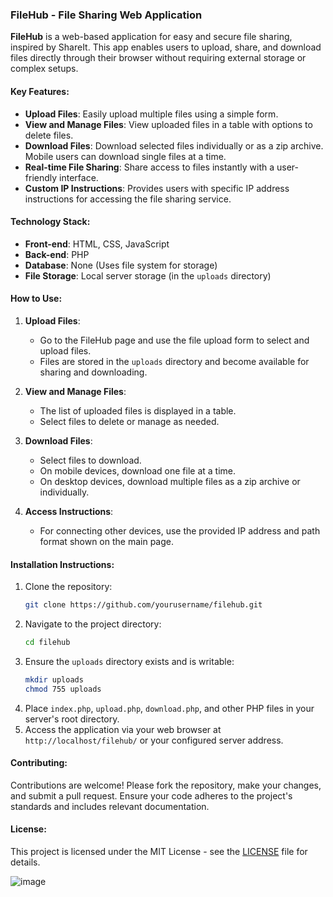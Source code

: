 ### **FileHub - File Sharing Web Application**

**FileHub** is a web-based application for easy and secure file sharing, inspired by ShareIt. This app enables users to upload, share, and download files directly through their browser without requiring external storage or complex setups.

#### **Key Features:**
- **Upload Files**: Easily upload multiple files using a simple form.
- **View and Manage Files**: View uploaded files in a table with options to delete files.
- **Download Files**: Download selected files individually or as a zip archive. Mobile users can download single files at a time.
- **Real-time File Sharing**: Share access to files instantly with a user-friendly interface.
- **Custom IP Instructions**: Provides users with specific IP address instructions for accessing the file sharing service.

#### **Technology Stack:**
- **Front-end**: HTML, CSS, JavaScript
- **Back-end**: PHP
- **Database**: None (Uses file system for storage)
- **File Storage**: Local server storage (in the `uploads` directory)

#### **How to Use:**
1. **Upload Files**:
   - Go to the FileHub page and use the file upload form to select and upload files.
   - Files are stored in the `uploads` directory and become available for sharing and downloading.

2. **View and Manage Files**:
   - The list of uploaded files is displayed in a table.
   - Select files to delete or manage as needed.

3. **Download Files**:
   - Select files to download.
   - On mobile devices, download one file at a time.
   - On desktop devices, download multiple files as a zip archive or individually.

4. **Access Instructions**:
   - For connecting other devices, use the provided IP address and path format shown on the main page.

#### **Installation Instructions:**
1. Clone the repository:
   ```bash
   git clone https://github.com/yourusername/filehub.git
   ```
2. Navigate to the project directory:
   ```bash
   cd filehub
   ```
3. Ensure the `uploads` directory exists and is writable:
   ```bash
   mkdir uploads
   chmod 755 uploads
   ```
4. Place `index.php`, `upload.php`, `download.php`, and other PHP files in your server's root directory.
5. Access the application via your web browser at `http://localhost/filehub/` or your configured server address.

#### **Contributing:**



Contributions are welcome! Please fork the repository, make your changes, and submit a pull request. Ensure your code adheres to the project's standards and includes relevant documentation.

#### **License:**
This project is licensed under the MIT License - see the [LICENSE](LICENSE) file for details.

![image](https://github.com/user-attachments/assets/f2835802-9edb-4097-8951-3407e2896820)


